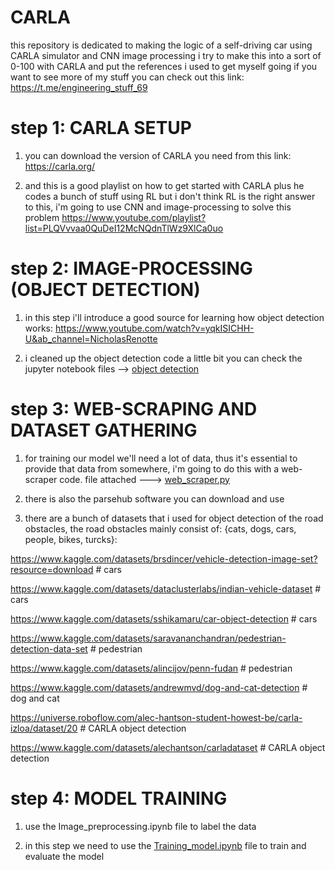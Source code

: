 # CARLA
 this repository is dedicated to making the logic of a self-driving car using CARLA simulator and CNN image processing
 i try to make this into a sort of 0-100 with CARLA and put the references i used to get myself going
 if you want to see more of my stuff you can check out this link:
 https://t.me/engineering_stuff_69

# step 1: CARLA SETUP

 1. you can download the version of CARLA you need from this link: 
 https://carla.org/

 2. and this is a good playlist on how to get started with CARLA plus he codes a bunch of stuff using RL but i don't think RL is the right answer to this, i'm going to use CNN and image-processing to solve this problem
 https://www.youtube.com/playlist?list=PLQVvvaa0QuDeI12McNQdnTlWz9XlCa0uo

# step 2: IMAGE-PROCESSING (OBJECT DETECTION)

 1. in this step i'll introduce a good source for learning how object detection works:
 https://www.youtube.com/watch?v=yqkISICHH-U&ab_channel=NicholasRenotte

 2. i cleaned up the object detection code a little bit you can check the jupyter notebook files --> [object detection](https://github.com/ArthasMenethil-A/CARLA/tree/main/object%20detection)

# step 3: WEB-SCRAPING AND DATASET GATHERING 
 
 1. for training our model we'll need a lot of data, thus it's essential to provide that data from somewhere, i'm going to do this with a web-scraper code. file attached ---> [web_scraper.py](https://github.com/ArthasMenethil-A/CARLA/blob/main/web_scraper.py)

 2. there is also the parsehub software you can download and use 

 3. there are a bunch of datasets that i used for object detection of the road obstacles, the road obstacles mainly consist of: {cats, dogs, cars, people, bikes, turcks}:
 
 https://www.kaggle.com/datasets/brsdincer/vehicle-detection-image-set?resource=download    # cars

 https://www.kaggle.com/datasets/dataclusterlabs/indian-vehicle-dataset                     # cars

 https://www.kaggle.com/datasets/sshikamaru/car-object-detection                            # cars

 https://www.kaggle.com/datasets/saravananchandran/pedestrian-detection-data-set            # pedestrian

 https://www.kaggle.com/datasets/alincijov/penn-fudan                                       # pedestrian

 https://www.kaggle.com/datasets/andrewmvd/dog-and-cat-detection                            # dog and cat

 https://universe.roboflow.com/alec-hantson-student-howest-be/carla-izloa/dataset/20        # CARLA object detection 

 https://www.kaggle.com/datasets/alechantson/carladataset                                   # CARLA object detection


# step 4: MODEL TRAINING

 1. use the Image_preprocessing.ipynb file to label the data

 2. in this step we need to use the [Training_model.ipynb](https://github.com/ArthasMenethil-A/CARLA/blob/main/object%20detection/Training_model.ipynb) file to train and evaluate the model

